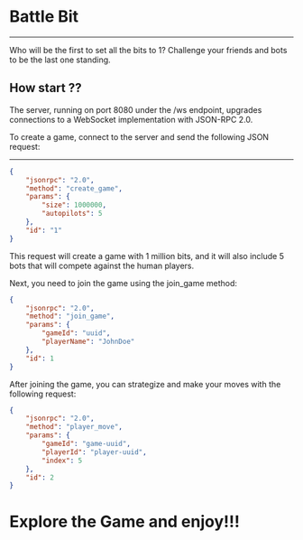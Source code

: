 # Battle Bit
***

Who will be the first to set all the bits to 1?
Challenge your friends and bots to be the last one standing.

## How start ??

The server, running on port 8080 under the /ws endpoint, upgrades connections to a WebSocket implementation with JSON-RPC 2.0.

To create a game, connect to the server and send the following JSON request:
****
```JSON
{
    "jsonrpc": "2.0",
    "method": "create_game",
    "params": {
        "size": 1000000,
        "autopilots": 5
    },
    "id": "1"
}
```

This request will create a game with 1 million bits, and it will also include 5 bots that will compete against the human players.

Next, you need to join the game using the join_game method:
```JSON
{
    "jsonrpc": "2.0",
    "method": "join_game",
    "params": {
        "gameId": "uuid",
        "playerName": "JohnDoe"
    },
    "id": 1
}
```
After joining the game, you can strategize and make your moves with the following request:

```JSON
{
    "jsonrpc": "2.0",
    "method": "player_move",
    "params": {
        "gameId": "game-uuid",
        "playerId": "player-uuid",
        "index": 5
    },
    "id": 2
}
```

# Explore the Game and enjoy!!!
